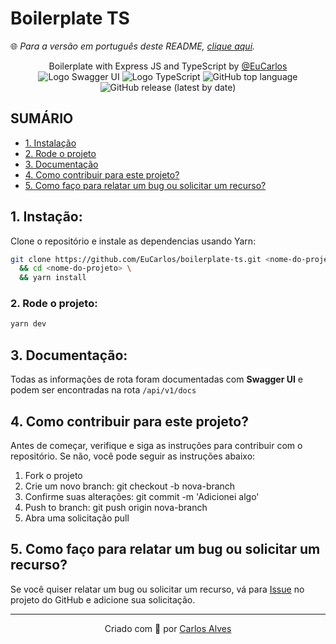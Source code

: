 # Boilerplate TS
🌐 _Para a versão em português deste README, [clique aqui](./docs/locales/pt-br/README.md)._


<p align="center">
    Boilerplate with Express JS and TypeScript by <a href="https://github.com/EuCarlos">@EuCarlos</a><br>
    <img src="https://img.shields.io/badge/SWAGGER_UI-1d4145?style=for-the-badge&logo=swagger&logoColor=85ea2d" alt="Logo Swagger UI"/>
    <img src="https://img.shields.io/badge/-TypeScript-2f74c3?style=for-the-badge&logo=typescript&logoColor=white" alt="Logo TypeScript" />
    <img alt="GitHub top language" src="https://img.shields.io/github/languages/top/EuCarlos/boilerplate-ts?color=orange&style=for-the-badge">
    <img alt="GitHub release (latest by date)" src="https://img.shields.io/github/v/release/eucarlos/boilerplate-ts?style=for-the-badge">
</p>

## SUMÁRIO
- [1. Instalação](#1-instalacao)
- [2. Rode o projeto](#2-rode-o-projeto)
- [3. Documentação](#3-documentacao)
- [4. Como contribuir para este projeto?](#4-como-contribuir-para-este-projeto)
- [5. Como faço para relatar um bug ou solicitar um recurso?](#5-como-faco-para-relatar-um-bug-ou-solicitar-um-recurso)

## 1. Instação:
Clone o repositório e instale as dependencias usando Yarn:
```bash
git clone https://github.com/EuCarlos/boilerplate-ts.git <nome-do-projeto> \
  && cd <nome-do-projeto> \
  && yarn install
```
### 2. Rode o projeto:

```bash
yarn dev
```
## 3. Documentação:
Todas as informações de rota foram documentadas com **Swagger UI** e podem ser encontradas na rota `/api/v1/docs`

## 4. Como contribuir para este projeto?
Antes de começar, verifique e siga as instruções para contribuir com o repositório. Se não, você pode seguir as instruções abaixo:

1. Fork o projeto
2. Crie um novo branch: git checkout -b nova-branch
3. Confirme suas alterações: git commit -m 'Adicionei algo'
4. Push to branch: git push origin nova-branch
5. Abra uma solicitação pull

## 5. Como faço para relatar um bug ou solicitar um recurso?
Se você quiser relatar um bug ou solicitar um recurso, vá para [Issue](https://github.com/eucarlos/boilerplate-ts/issues) no projeto do GitHub e adicione sua solicitação.

___

<p align="center">
Criado com 💜 por <a href="https://github.com/eucarlos/">Carlos Alves</a></p>
